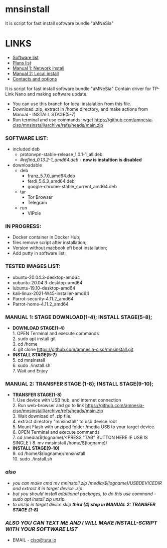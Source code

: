# mnsinstall

It is script for fast install software bundle "aMNeSia"

# LINKS
- [Software list](#SLIST)
- [Plans list](#PLIST)
- [Manual 1: Network install](#MAN1)
- [Manual 2: Local install](#MAN2)
- [Contacts and options](#ALSO)

It is script for fast install software bundle "aMNeSia"
Contain driver for TP-Link Nano and making software update.
- You can use this branch for local instalation from this file.
- Download .zip, extract in /home directory, and make actions from Manual - INSTALL STAGE(5-7) 
- Run terminal and use commands: wget https://github.com/amnesia-ciso/mnsinstall/archive/refs/heads/main.zip
### <a name="SLIST"></a> SOFTWARE LIST:
- included deb
     - protonvpn-stable-release_1.0.1-1_all.deb 
     - <i>#refind_0.13.2-1_amd64.deb</i> - <b>now is instaltion is disabled</b>
- downloadable
   - deb
     - franz_5.7.0_amd64.deb
     - ferdi_5.6.3_amd64.deb
     - google-chrome-stable_current_amd64.deb
   - tar
     - Tor Browser
     - Telegram
   - run
     - VIPole


### <a name="PLIST"></a> IN PROGRESS:
* Docker container in Docker Hub; 
* files remove script after installation;  
* Version without macbook efi boot installation;
* Add putty in software list;
### <a name="TLIST"></a> TESTED IMAGES LIST:
- ubuntu-20.04.3-desktop-amd64
- xubuntu-20.04.3-desktop-amd64
- lubuntu-19.10-desktop-amd64
- kali-linux-2021-W45-installer-amd64
- Parrot-security-4.11.2_amd64
- Parrot-home-4.11.2_amd64
### <a name="MAN1"></a> MANUAL 1: STAGE DOWNLOAD(1-4); INSTALL STAGE(5-8);
- <b>DOWNLOAD STAGE(1-4)</b> \
      1. OPEN Terminal and execute commands \
      2. sudo apt install git \
      3. cd /home \
      4. git clone https://github.com/amnesia-ciso/mnsinstall.git 
-  <b>INSTALL STAGE(5-7)</b> \
      5. cd mnsinstall \
      6. sudo ./install.sh \
      7. Wait and Enjoy 
 ### <a name="MAN2"></a> MANUAL 2: TRANSFER STAGE (1-8); INSTALL STAGE(9-10);
- <b>TRANSFER STAGE(1-8)</b> \
      1. Use device with USB hub, and internet connection \
      2. Run web-browser and go to link https://github.com/amnesia-ciso/mnsinstall/archive/refs/heads/main.zip \
      3. Wait download of .zip file. \
      4. extract directory "mnsinstall" to usb device root \
      5. Mount Flash with unziped folder /media USB to your target device. \
      6. OPEN Terminal and execute commands \
      7. cd /media/$(logname)/<PRESS "TAB" BUTTON HERE IF USB IS SINGLE \
      8. mv mnsinstall /home/$(logname)/ 
- <b>INSTALL STAGE(9-10)</b> \
      9. cd /home/$(logname)/mnsinstall \
      10. sudo ./install.sh 

### <a name="ALSO"> <i>also</i>
- <i>you can make cmd mv mninstall.zip /media/$(logname)/USBDEVICEDIR and extract it in target device .zip  </i>
- <i>but you should install additional packages, to do this use command - sudo apt install zip unzip.  </i>
- <i>to unzip in target divice skip <b>third (4) step in MANUAL 2: TRANSFER STAGE (1-8)</b>   </i>
### <i>ALSO YOU CAN TEXT ME AND I WILL MAKE INSTALL-SCRIPT WITH YOUR SOFTWARE LIST</i>
 - EMAIL - ciso@tuta.io
